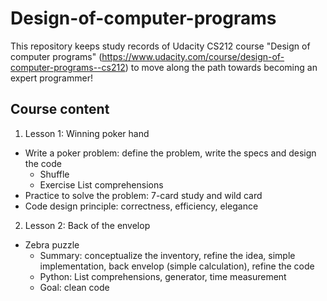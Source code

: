 # Design-of-computer-programs

This repository keeps study records of Udacity CS212 course "Design of computer programs" (https://www.udacity.com/course/design-of-computer-programs--cs212) to move along the path towards becoming an expert programmer! 

## Course content
1. Lesson 1: Winning poker hand
- Write a poker problem: define the problem, write the specs and design the code
    - Shuffle
    - Exercise List comprehensions
- Practice to solve the problem: 7-card study and wild card
- Code design principle: correctness, efficiency, elegance
    
2. Lesson 2: Back of the envelop
- Zebra puzzle
    - Summary: conceptualize the inventory, refine the idea, simple implementation, back envelop (simple calculation), refine the code
    - Python: List comprehensions, generator, time measurement
    - Goal: clean code
